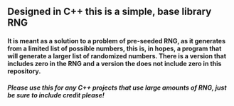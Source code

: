 ## Designed in C++ this is a simple, base library RNG
#### It is meant as a solution to a problem of pre-seeded RNG, as it generates from a limited list of possible numbers, this is, in hopes, a program that will generate a larger list of randomized numbers. There is a version that includes zero in the RNG and a version the does not include zero in this repository.
##### Please use this for any C++ projects that use large amounts of RNG, just be sure to include credit please!
